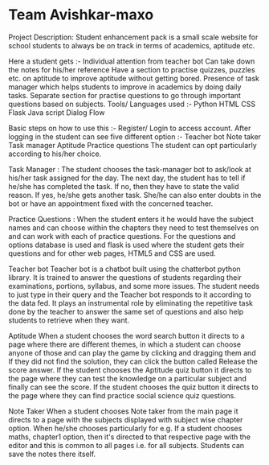 # Team Avishkar-maxo 
Project Description:
Student enhancement pack is a small scale website for school students to always be on track in terms of academics, aptitude etc.

Here a student gets :-
 Individual attention from teacher bot
Can take down the notes for his/her reference
 Have a section to practise quizzes, puzzles etc. on aptitude to improve aptitude without getting bored.
Presence of task manager which helps students to improve in academics by doing daily tasks.
Separate section for practise questions to go through important questions based on subjects.
Tools/ Languages used :- 
Python
HTML
CSS
Flask
Java script
Dialog Flow

Basic steps on how to use this :-
Register/ Login to access account.
After logging in the student can see five different option :-
Teacher bot
Note taker
Task manager
Aptitude
Practice questions
The student can opt particularly according to his/her choice.  

Task Manager :
The student chooses the task-manager bot to ask/look at his/her task assigned for the day. The next day, the student has to tell if he/she has completed the task. If no, then they have to state the valid reason. If yes, he/she gets another task. She/he can also enter doubts in the bot or have an appointment fixed with the concerned teacher.


Practice Questions :
When the student enters it he would have the subject names and can choose within the chapters they need to test themselves on and can work with each of practice questions. For the questions and options database is used and flask is used where the student gets their questions and for other web pages, HTML5 and CSS are used.

Teacher bot
Teacher bot is a chatbot built using the chatterbot python library. It is trained to answer the questions of students regarding their examinations, portions, syllabus, and some more issues. The student needs to just type in their query and the Teacher bot responds to it according to the data fed.  It plays an instrumental role by eliminating the repetitive task done by the teacher to answer the same set of questions and also help students to retrieve when they want.


Aptitude
When a student chooses the word search button it directs to a page where there are different themes, in which a student can choose anyone of those and can play the game by clicking and dragging them and If they did not find the solution, they can click the button called Release the score answer. If the student chooses the Aptitude quiz button it directs to the page where they can test the knowledge on a particular subject and finally can see the score. If the student chooses the quiz button it directs to the page where they can find practice social science quiz questions.

Note Taker
When a student chooses Note taker from the main page it directs to a page with the subjects displayed with subject wise chapter option. When he/she chooses particularly for e.g.  If a student chooses maths, chapter1 option, then it's directed to that respective page with the editor and this is common to all pages i.e. for all subjects. Students can save the notes there itself.



